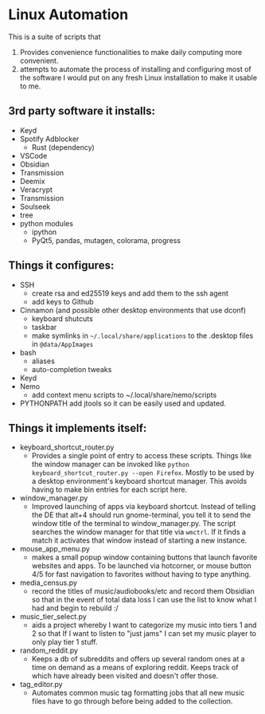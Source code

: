 
# Linux Automation
This is a suite of scripts that
1. Provides convenience functionalities to make daily computing more convenient. 
2. attempts to automate the process of installing and configuring most of the software I would put on any fresh Linux installation to make it usable to me. 


    
## 3rd party software it installs:

* Keyd
* Spotify Adblocker
	* Rust (dependency)
* VSCode
* Obsidian 
* Transmission
* Deemix
* Veracrypt
* Transmission
* Soulseek
* tree
* python modules 
	* ipython 
	* PyQt5, pandas, mutagen, colorama, progress 
  
  

## Things it configures:

* SSH
	* create rsa and ed25519 keys and add them to the ssh agent 
	* add keys to Github
* Cinnamon (and possible other desktop environments that use dconf)
	* keyboard shutcuts
	* taskbar
	* make symlinks in `~/.local/share/applications` to the .desktop files in `@data/AppImages`
* bash
	* aliases
	* auto-completion tweaks
* Keyd
* Nemo
	* add context menu scripts to ~/.local/share/nemo/scripts
* PYTHONPATH
    add jtools so it can be easily used and updated. 

  

## Things it implements itself:

* keyboard_shortcut_router.py
	* Provides a single point of entry to access these scripts. Things like the window manager can be invoked like `python keyboard_shortcut_router.py --open Firefox`. Mostly to be used by a desktop environment's keyboard shortcut manager. This avoids having to make bin entries for each script here. 
* window_manager.py
	* Improved launching of apps via keyboard shortcut. Instead of telling the DE that alt+4 should run gnome-terminal, you tell it to send the window title of the terminal to window_manager.py. The script searches the window manager for that title via `wmctrl`. If it finds a match it activates that window instead of starting a new instance. 
* mouse_app_menu.py
	* makes a small popup window containing buttons that launch favorite websites and apps. To be launched via hotcorner, or mouse button 4/5 for fast navigation to favorites without having to type anything. 
* media_census.py
	* record the titles of music/audiobooks/etc and record them Obsidian so that in the event of total data loss I can use the list to know what I had and begin to rebuild :/
* music_tier_select.py
	* aids a project whereby I want to categorize my music into tiers 1 and 2 so that If I want to listen to "just jams" I can set my music player to only play tier 1 stuff. 
* random_reddit.py
	* Keeps a db of subreddits and offers up several random ones at a time on demand as a means of exploring reddit. Keeps track of which have already been visited and doesn't offer those. 
* tag_editor.py
	* Automates common music tag formatting jobs that all new music files have to go through before being added to the collection. 


